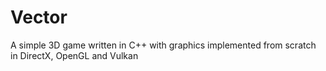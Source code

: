 # Vector
A simple 3D game written in C++ with graphics implemented from scratch in DirectX, OpenGL and Vulkan
